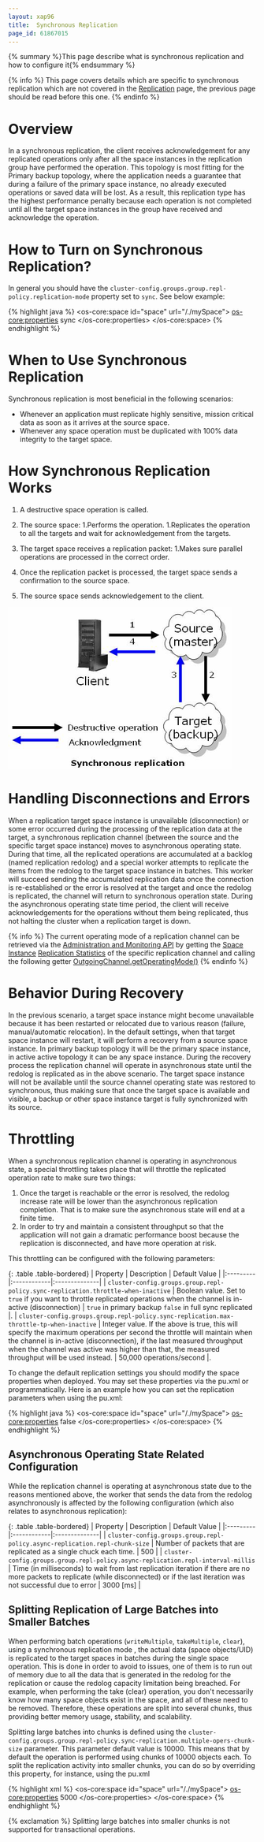 ```yaml
---
layout: xap96
title:  Synchronous Replication
page_id: 61867015
---
```


{% summary %}This page describe what is synchronous replication and how to configure it{% endsummary %}

{% info %}
This page covers details which are specific to synchronous replication which are not covered in the [Replication](/xap96/replication.html) page, the previous page should be read before this one.
{% endinfo %}

# Overview

In a synchronous replication, the client receives acknowledgement for any replicated operations only after all the space instances in the replication group have performed the operation. This topology is most fitting for the Primary backup topology, where the application needs a guarantee that during a failure of the primary space instance, no already executed operations or saved data will be lost. As a result, this replication type has the highest performance penalty because each operation is not completed until all the target space instances in the group have received and acknowledge the operation.

# How to Turn on Synchronous Replication?

In general you should have the `cluster-config.groups.group.repl-policy.replication-mode` property set to `sync`. See below example:

{% highlight java %}
<os-core:space id="space" url="/./mySpace">
    <os-core:properties>
        <props>
            <prop key="cluster-config.groups.group.repl-policy.replication-mode">sync</prop>
        </props>
    </os-core:properties>
</os-core:space>
{% endhighlight %}

# When to Use Synchronous Replication

Synchronous replication is most beneficial in the following scenarios:

- Whenever an application must replicate highly sensitive, mission critical data as soon as it arrives at the source space.
- Whenever any space operation must be duplicated with 100% data integrity to the target space.

# How Synchronous Replication Works

1. A destructive space operation is called.
1. The source space:
    1.Performs the operation.
    1.Replicates the operation to all the targets and wait for acknowledgement from the targets.

1. The target space receives a replication packet:
    1.Makes sure parallel operations are processed in the correct order.

1. Once the replication packet is processed, the target space sends a confirmation to the source space.
1. The source space sends acknowledgement to the client.

![replication-matrix-IMG503.jpg](/attachment_files/replication-matrix-IMG503.jpg)

# Handling Disconnections and Errors

When a replication target space instance is unavailable (disconnection) or some error occurred during the processing of the replication data at the target, a synchronous replication channel (between the source and the specific target space instance) moves to asynchronous operating state. During that time, all the replicated operations are accumulated at a backlog (named replication redolog) and a special worker attempts to replicate the items from the redolog to the target space instance in batches. This worker will succeed sending the accumulated replication data once the connection is re-established or the error is resolved at the target and once the redolog is replicated, the channel will return to synchronous operation state. During the asynchronous operating state time period, the client will receive acknowledgements for the operations without them being replicated, thus not halting the cluster when a replication target is down.

{% info %}
The current operating mode of a replication channel can be retrieved via the [Administration and Monitoring API](/xap96/administration-and-monitoring-api.html) by getting the
[Space Instance](http://www.gigaspaces.com/docs/JavaDocOS/org/openspaces/admin/space/SpaceInstance.html) [Replication Statistics](http://www.gigaspaces.com/docs/JavaDocOS/com/j_spaces/core/filters/ReplicationStatistics.html) of the specific replication channel and calling the following getter [OutgoingChannel.getOperatingMode()](http://www.gigaspaces.com/docs/JavaDocOS/com/j_spaces/core/filters/ReplicationStatistics.OutgoingChannel.html#getOperatingMode())
{% endinfo %}

# Behavior During Recovery

In the previous scenario, a target space instance might become unavailable because it has been restarted or relocated due to various reason (failure, manual/automatic relocation). In the default settings, when that target space instance will restart, it will perform a recovery from a source space instance. In primary backup topology it will be the primary space instance, in active active topology it can be any space instance. During the recovery process the replication channel will operate in asynchronous state until the redolog is replicated as in the above scenario. The target space instance will not be available until the source channel operating state was restored to synchronous, thus making sure that once the target space is available and visible, a backup or other space instance target is fully synchronized with its source.

# Throttling

When a synchronous replication channel is operating in asynchronous state, a special throttling takes place that will throttle the replicated operation rate to make sure two things:

1. Once the target is reachable or the error is resolved, the redolog increase rate will be lower than the asynchronous replication completion. That is to make sure the asynchronous state will end at a finite time.
1. In order to try and maintain a consistent throughput so that the application will not gain a dramatic performance boost because the replication is disconnected, and have more operation at risk.

This throttling can be configured with the following parameters:

{: .table .table-bordered}
| Property | Description | Default Value |
|:---------|:------------|:--------------|
| `cluster-config.groups.group.repl-policy.sync-replication.throttle-when-inactive` | Boolean value. Set to `true` if you want to throttle replicated operations when the channel is in-active (disconnection) | `true` in primary backup `false` in full sync replicated |.
| `cluster-config.groups.group.repl-policy.sync-replication.max-throttle-tp-when-inactive` | Integer value. If the above is true, this will specify the maximum operations per second the throttle will maintain when the channel is in-active (disconnection), if the last measured throughput when the channel was active was higher than that, the measured throughput will be used instead. | 50,000 operations/second |.

To change the default replication settings you should modify the space properties when deployed. You may set these properties via the pu.xml or programmatically. Here is an example how you can set the replication parameters when using the pu.xml:

{% highlight java %}
<os-core:space id="space" url="/./mySpace">
    <os-core:properties>
        <props>
            <prop key="cluster-config.groups.group.repl-policy.sync-replication.throttle-when-inactive">false</prop>
        </props>
    </os-core:properties>
</os-core:space>
{% endhighlight %}

## Asynchronous Operating State Related Configuration

While the replication channel is operating at asynchronous state due to the reasons mentioned above, the worker that sends the data from the redolog asynchronously is affected by the following configuration (which also relates to asynchronous replication):

{: .table .table-bordered}
| Property | Description | Default Value |
|:---------|:------------|:--------------|
| `cluster-config.groups.group.repl-policy.async-replication.repl-chunk-size` | Number of packets that are replicated as a single chuck each time. | 500 |
| `cluster-config.groups.group.repl-policy.async-replication.repl-interval-millis` | Time (in milliseconds) to wait from last replication iteration if there are no more packets to replicate (while disconnected) or if the last iteration was not successful due to error | 3000 \[ms\] |

## Splitting Replication of Large Batches into Smaller Batches

When performing batch operations (`writeMultiple`, `takeMultiple`, `clear`), using a synchronous replication mode , the actual data (space objects/UID) is replicated to the target spaces in batches during the single space operation. This is done in order to avoid to issues, one of them is to run out of memory due to all the data that is generated in the redolog for the replication or cause the redolog capacity limitation being breached. For example, when performing the take (clear) operation, you don't necessarily know how many space objects exist in the space, and all of these need to be removed. Therefore, these operations are split into several chunks, thus providing better memory usage, stability, and scalability.

Splitting large batches into chunks is defined using the `cluster-config.groups.group.repl-policy.sync-replication.multiple-opers-chunk-size` parameter. This parameter default value is 10000. This means that by default the operation is performed using chunks of 10000 objects each. To split the replication activity into smaller chunks, you can do so by overriding this property, for instance, using the pu.xml

{% highlight xml %}
<os-core:space id="space" url="/./mySpace">
    <os-core:properties>
        <props>
            <prop key="cluster-config.groups.group.repl-policy.sync-replication.multiple-opers-chunk-size">5000</prop>
        </props>
    </os-core:properties>
</os-core:space>
{% endhighlight %}

{% exclamation %} Splitting large batches into smaller chunks is not supported for transactional operations.
